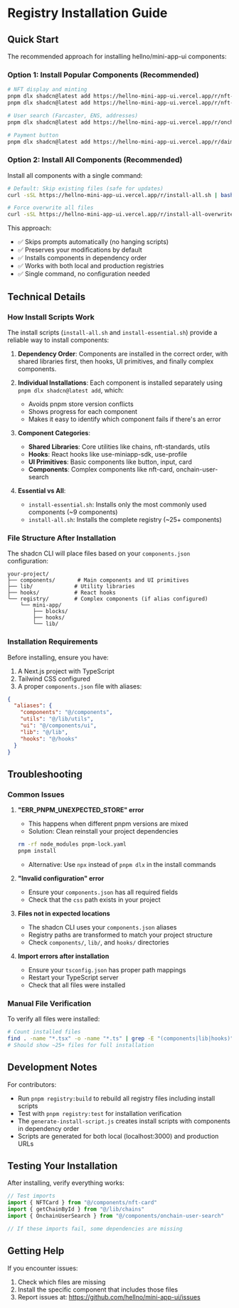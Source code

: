 # Registry Installation Guide

## Quick Start

The recommended approach for installing hellno/mini-app-ui components:

### Option 1: Install Popular Components (Recommended)

```bash
# NFT display and minting
pnpm dlx shadcn@latest add https://hellno-mini-app-ui.vercel.app/r/nft-card.json
pnpm dlx shadcn@latest add https://hellno-mini-app-ui.vercel.app/r/nft-mint-flow.json

# User search (Farcaster, ENS, addresses)
pnpm dlx shadcn@latest add https://hellno-mini-app-ui.vercel.app/r/onchain-user-search.json

# Payment button
pnpm dlx shadcn@latest add https://hellno-mini-app-ui.vercel.app/r/daimo-pay-transfer-button.json
```

### Option 2: Install All Components (Recommended)

Install all components with a single command:

```bash
# Default: Skip existing files (safe for updates)
curl -sSL https://hellno-mini-app-ui.vercel.app/r/install-all.sh | bash

# Force overwrite all files
curl -sSL https://hellno-mini-app-ui.vercel.app/r/install-all-overwrite.sh | bash
```

This approach:
- ✅ Skips prompts automatically (no hanging scripts)
- ✅ Preserves your modifications by default
- ✅ Installs components in dependency order
- ✅ Works with both local and production registries
- ✅ Single command, no configuration needed

## Technical Details

### How Install Scripts Work

The install scripts (`install-all.sh` and `install-essential.sh`) provide a reliable way to install components:

1. **Dependency Order**: Components are installed in the correct order, with shared libraries first, then hooks, UI primitives, and finally complex components.

2. **Individual Installations**: Each component is installed separately using `pnpm dlx shadcn@latest add`, which:
   - Avoids pnpm store version conflicts
   - Shows progress for each component
   - Makes it easy to identify which component fails if there's an error

3. **Component Categories**:
   - **Shared Libraries**: Core utilities like chains, nft-standards, utils
   - **Hooks**: React hooks like use-miniapp-sdk, use-profile
   - **UI Primitives**: Basic components like button, input, card
   - **Components**: Complex components like nft-card, onchain-user-search

4. **Essential vs All**:
   - `install-essential.sh`: Installs only the most commonly used components (~9 components)
   - `install-all.sh`: Installs the complete registry (~25+ components)

### File Structure After Installation

The shadcn CLI will place files based on your `components.json` configuration:
```
your-project/
├── components/       # Main components and UI primitives
├── lib/             # Utility libraries
├── hooks/           # React hooks
└── registry/        # Complex components (if alias configured)
    └── mini-app/
        ├── blocks/
        ├── hooks/
        └── lib/
```

### Installation Requirements

Before installing, ensure you have:
1. A Next.js project with TypeScript
2. Tailwind CSS configured
3. A proper `components.json` file with aliases:
```json
{
  "aliases": {
    "components": "@/components",
    "utils": "@/lib/utils",
    "ui": "@/components/ui",
    "lib": "@/lib",
    "hooks": "@/hooks"
  }
}
```

## Troubleshooting

### Common Issues

1. **"ERR_PNPM_UNEXPECTED_STORE" error**
   - This happens when different pnpm versions are mixed
   - Solution: Clean reinstall your project dependencies
   ```bash
   rm -rf node_modules pnpm-lock.yaml
   pnpm install
   ```
   - Alternative: Use `npx` instead of `pnpm dlx` in the install commands

2. **"Invalid configuration" error**
   - Ensure your `components.json` has all required fields
   - Check that the `css` path exists in your project

3. **Files not in expected locations**
   - The shadcn CLI uses your `components.json` aliases
   - Registry paths are transformed to match your project structure
   - Check `components/`, `lib/`, and `hooks/` directories

4. **Import errors after installation**
   - Ensure your `tsconfig.json` has proper path mappings
   - Restart your TypeScript server
   - Check that all files were installed

### Manual File Verification

To verify all files were installed:
```bash
# Count installed files
find . -name "*.tsx" -o -name "*.ts" | grep -E "(components|lib|hooks)" | wc -l
# Should show ~25+ files for full installation
```

## Development Notes

For contributors:
- Run `pnpm registry:build` to rebuild all registry files including install scripts
- Test with `pnpm registry:test` for installation verification
- The `generate-install-script.js` creates install scripts with components in dependency order
- Scripts are generated for both local (localhost:3000) and production URLs

## Testing Your Installation

After installing, verify everything works:

```typescript
// Test imports
import { NFTCard } from "@/components/nft-card"
import { getChainById } from "@/lib/chains"
import { OnchainUserSearch } from "@/components/onchain-user-search"

// If these imports fail, some dependencies are missing
```

## Getting Help

If you encounter issues:
1. Check which files are missing
2. Install the specific component that includes those files
3. Report issues at: https://github.com/hellno/mini-app-ui/issues